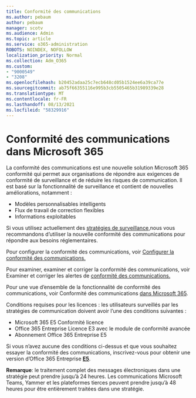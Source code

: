 ```yaml
---
title: Conformité des communications
ms.author: pebaum
author: pebaum
manager: scotv
ms.audience: Admin
ms.topic: article
ms.service: o365-administration
ROBOTS: NOINDEX, NOFOLLOW
localization_priority: Normal
ms.collection: Adm_O365
ms.custom:
- "9000549"
- "3208"
ms.openlocfilehash: b20452adaa25c7ecb648cd05b1524ee6a39ca77e
ms.sourcegitcommit: ab75f66355116e995b3cb5505465b31989339e28
ms.translationtype: MT
ms.contentlocale: fr-FR
ms.lasthandoff: 08/13/2021
ms.locfileid: "58329916"
---
```

# <a name="communication-compliance-in-microsoft-365"></a>Conformité des communications dans Microsoft 365

La conformité des communications est une nouvelle solution Microsoft 365 conformité qui permet aux organisations de répondre aux exigences de conformité de surveillance et de réduire les risques de communication. Il est basé sur la fonctionnalité de surveillance et contient de nouvelles améliorations, notamment :

- Modèles personnalisables intelligents
- Flux de travail de correction flexibles
- Informations exploitables

Si vous utilisez actuellement des [stratégies de surveillance,](https://docs.microsoft.com/microsoft-365/compliance/supervision-policies)nous vous recommandons d’utiliser la nouvelle conformité des communications pour répondre aux besoins réglementaires.

Pour configurer la conformité des communications, voir [Configurer la conformité des communications.](https://docs.microsoft.com/microsoft-365/compliance/communication-compliance-configure)

Pour examiner, examiner et corriger la conformité des communications, voir Examiner et corriger les alertes de [conformité des communications.](https://docs.microsoft.com/microsoft-365/compliance/communication-compliance-investigate-remediate)

Pour une vue d’ensemble de la fonctionnalité de conformité des communications, voir Conformité des communications [dans Microsoft 365](https://docs.microsoft.com/microsoft-365/compliance/communication-compliance).

Conditions requises pour les licences : les utilisateurs surveillés par les stratégies de communication doivent avoir l’une des conditions suivantes :

- Microsoft 365 E5 Conformité licence
- Office 365 Entreprise Licence E3 avec le module de conformité avancée
- Abonnement Office 365 Entreprise E5

Si vous n’avez aucune des conditions ci-dessus et que vous souhaitez essayer la conformité des communications, inscrivez-vous pour obtenir une version d’Office 365 Entreprise **[E5](https://go.microsoft.com/fwlink/p/?LinkID=698279)**.

**Remarque**: le traitement complet des messages électroniques dans une stratégie peut prendre jusqu’à 24 heures. Les communications Microsoft Teams, Yammer et les plateformes tierces peuvent prendre jusqu’à 48 heures pour être entièrement traitées dans une stratégie.
